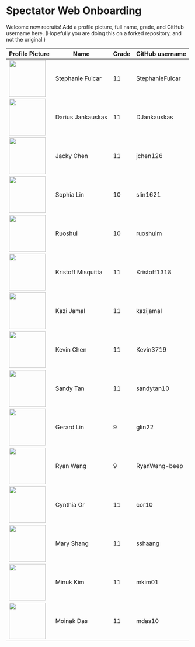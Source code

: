# Spectator Web Onboarding
Welcome new recruits! Add a profile picture, full name, grade, and GitHub username here. (Hopefully you are doing this on a forked repository, and not the original.)

Profile Picture | Name | Grade | GitHub username
---|---|---|---
| <img src="https://avatars1.githubusercontent.com/u/52429488?s=400&v=4" width=100/> | Stephanie Fulcar | 11 | StephanieFulcar
| <img src="https://avatars1.githubusercontent.com/u/24882287?s=400&v=4" width=100/> | Darius Jankauskas | 11 | DJankauskas |
| <img src="https://avatars0.githubusercontent.com/u/52434711?s=400&v=4" width=100/> | Jacky Chen | 11 | jchen126 |
| <img src="https://avatars2.githubusercontent.com/u/52390660?s=400&v=4" width=100/> | Sophia Lin | 10 | slin1621 |
| <img src="https://avatars2.githubusercontent.com/u/19398896?s=400&v=4" width=100/> | Ruoshui | 10 | ruoshuim |
| <img src="https://avatars3.githubusercontent.com/u/51683602?s=460&v=4" width=100/> | Kristoff Misquitta | 11 | Kristoff1318 |
| <img src="https://avatars2.githubusercontent.com/u/23643013?s=460&v=4" width=100/> | Kazi Jamal | 11 | kazijamal |
| <img src="https://avatars2.githubusercontent.com/u/36079138?s=400&v=4" width=100/> | Kevin Chen | 11 | Kevin3719 |
| <img src="https://avatars0.githubusercontent.com/u/42145698?s=460&v=4" width=100/> | Sandy Tan | 11 | sandytan10 |
| <img src="https://avatars1.githubusercontent.com/u/52548364?s=400&v=4" width=100/> | Gerard Lin | 9 | glin22 |
| <img src="https://avatars1.githubusercontent.com/u/52556265?s=460&v=4" width=100/> | Ryan Wang | 9 | RyanWang-beep |
| <img src="https://avatars1.githubusercontent.com/u/33766046?s=400&v=4" width=100/> | Cynthia Or | 11 | cor10 |
| <img src="https://avatars3.githubusercontent.com/u/52516296?s=400&v=4" width=100/> | Mary Shang | 11 | sshaang |
| <img src="https://avatars2.githubusercontent.com/u/34371635?s=400&v=4" width=100/> | Minuk Kim | 11 | mkim01 |
| <img src="https://avatars0.githubusercontent.com/u/52611169?s=400&v=4" width=100/> | Moinak Das | 11 | mdas10 |